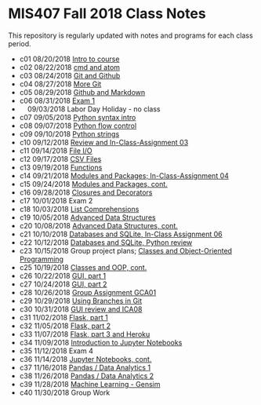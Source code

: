 MIS407 Fall 2018 Class Notes
==============================

This repository is regularly updated with notes and programs for each
class period.

* c01 08/20/2018 [Intro to course](c01-course_intro/README.md)
* c02 08/22/2018 [cmd and atom](c02-cmd_and_atom/README.md)
* c03 08/24/2018 [Git and Github](c03-git_and_github/README.md)
* c04 08/27/2018 [More Git](c04-more_git/README.md)
* c05 08/29/2018 [Github and Markdown](c05-markdown/README.md)
* c06 08/31/2018 [Exam 1](c06-exam1/README.md)
* &nbsp;&nbsp;&nbsp;&nbsp;09/03/2018 Labor Day Holiday - no class
* c07 09/05/2018 [Python syntax intro](c07-python_intro/README.md)
* c08 09/07/2018 [Python flow control](c08-python_flowcontrol_and_strings/README.md)
* c09 09/10/2018 [Python strings](c09-strings/README.md)
* c10 09/12/2018 [Review and In-Class-Assignment 03](c10-recap_and_review/README.md)
* c11 09/14/2018 [File I/O](c11-basic_file_io/README.md)
* c12 09/17/2018 [CSV Files](c12-csv_files/README.md)
* c13 09/19/2018 [Functions](c13-functions/README.md)
* c14 09/21/2018 [Modules and Packages; In-Class-Assignment 04](c14-modules_and_packages/README.md)
* c15 09/24/2018 [Modules and Packages, cont.](c15-modules_and_packages/README.md)
* c16 09/28/2018 [Closures and Decorators](c16-closures_and_decorators/README.md)
* c17 10/01/2018 Exam 2
* c18 10/03/2018 [List Comprehensions](c18-list_comprehensions/README.md)
* c19 10/05/2018 [Advanced Data Structures](c19-advanced_data_types/README.md)
* c20 10/08/2018 [Advanced Data Structures, cont.](c20-advanced_data_types/README.md)
* c21 10/10/2018 [Databases and SQLite, In-Class Assignment 06](c21-db_sql_1/README.md)
* c22 10/12/2018 [Databases and SQLite, Python review](c22-db_sql_2/README.md)
* c23 10/15/2018 Group project plans; [Classes and Object-Oriented Programming](c24-classes_oop/README.md)
* c25 10/19/2018 [Classes and OOP, cont.](c25-classes_oop2/README.md)
* c26 10/22/2018 [GUI, part 1](c26-gui_desktop_1/README.md)
* c27 10/24/2018 [GUI, part 2](c27-gui_desktop_2/README.md)
* c28 10/26/2018 [Group Assignment GCA01](c28-group-task-1/README.md)
* c29 10/29/2018 [Using Branches in Git](c29-git-workflow/README.md)
* c30 10/31/2018 [GUI review and ICA08](c30-gui-review/README.md)
* c31 11/02/2018 [Flask, part 1](c31-flask1/README.md)
* c32 11/05/2018 [Flask, part 2](c32-flask2/README.md)
* c33 11/07/2018 [Flask, part 3 and Heroku](c33-flask3/README.md)
* c34 11/09/2018 [Introduction to Jupyter Notebooks](c34-jupyter/README.md)
* c35 11/12/2018 Exam 4
* c36 11/14/2018 [Jupyter Notebooks, cont.](c34-jupyter/README.md)
* c37 11/16/2018 [Pandas / Data Analytics 1](c37-pandas1/README.md)
* c38 11/26/2018 [Pandas / Data Analytics 2](c38-pandas2/README.md)
* c39 11/28/2018 [Machine Learning - Gensim](c39-gensim/README.md)
* c40 11/30/2018 Group Work

